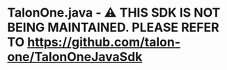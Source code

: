 # TalonOne.java - ⚠️ THIS SDK IS NOT BEING MAINTAINED. PLEASE REFER TO https://github.com/talon-one/TalonOneJavaSdk
